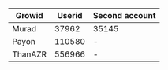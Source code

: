 | Growid | Userid  | Second account |
| ------- | --- | --- |
| Murad | 37962 | 35145 |
| Payon | 110580 | - |
| ThanAZR | 556966 | - |
